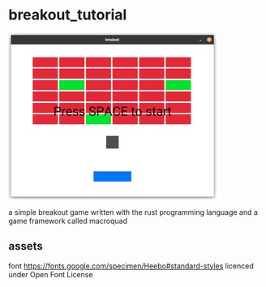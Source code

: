 # breakout_tutorial
![](preview.png)

a simple breakout game written with the rust programming language and a game framework called macroquad

## assets
font https://fonts.google.com/specimen/Heebo#standard-styles
licenced under Open Font License
